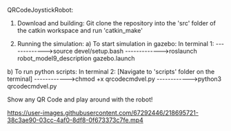 QRCodeJoystickRobot:

1) Download and building:
Git clone the repository into the 'src' folder of the catkin workspace and run 'catkin_make'

2) Running the simulation:
a) To start simulation in gazebo:
In terminal 1:
------------->source devel/setup.bash
------------->roslaunch robot_model9_description gazebo.launch 

b) To run python scripts:
In terminal 2:
[Navigate to 'scripts' folder on the terminal]
------------>chmod +x qrcodecmdvel.py
------------>python3 qrcodecmdvel.py

Show any QR Code and play around with the robot!



https://user-images.githubusercontent.com/67292446/218695721-38c3ae90-03cc-4af0-8df8-0f673373c7fe.mp4

